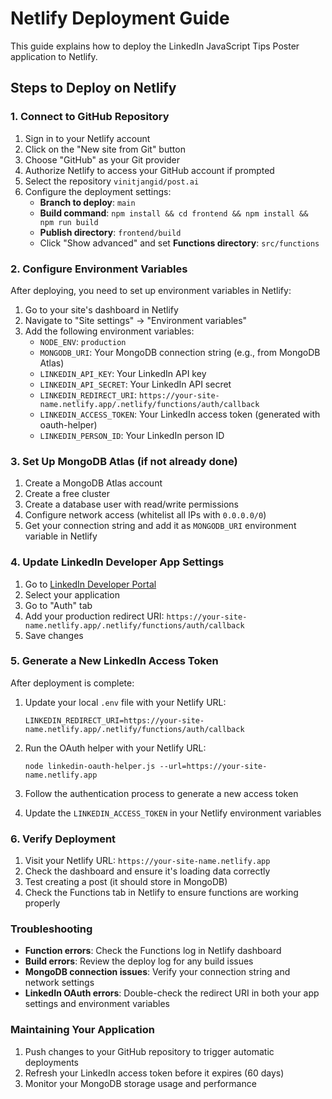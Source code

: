 # Netlify Deployment Guide

This guide explains how to deploy the LinkedIn JavaScript Tips Poster application to Netlify.

## Steps to Deploy on Netlify

### 1. Connect to GitHub Repository

1. Sign in to your Netlify account
2. Click on the "New site from Git" button
3. Choose "GitHub" as your Git provider
4. Authorize Netlify to access your GitHub account if prompted
5. Select the repository `vinitjangid/post.ai`
6. Configure the deployment settings:
   - **Branch to deploy**: `main`
   - **Build command**: `npm install && cd frontend && npm install && npm run build`
   - **Publish directory**: `frontend/build`
   - Click "Show advanced" and set **Functions directory**: `src/functions`

### 2. Configure Environment Variables

After deploying, you need to set up environment variables in Netlify:

1. Go to your site's dashboard in Netlify
2. Navigate to "Site settings" → "Environment variables"
3. Add the following environment variables:
   - `NODE_ENV`: `production`
   - `MONGODB_URI`: Your MongoDB connection string (e.g., from MongoDB Atlas)
   - `LINKEDIN_API_KEY`: Your LinkedIn API key
   - `LINKEDIN_API_SECRET`: Your LinkedIn API secret
   - `LINKEDIN_REDIRECT_URI`: `https://your-site-name.netlify.app/.netlify/functions/auth/callback`
   - `LINKEDIN_ACCESS_TOKEN`: Your LinkedIn access token (generated with oauth-helper)
   - `LINKEDIN_PERSON_ID`: Your LinkedIn person ID

### 3. Set Up MongoDB Atlas (if not already done)

1. Create a MongoDB Atlas account
2. Create a free cluster
3. Create a database user with read/write permissions
4. Configure network access (whitelist all IPs with `0.0.0.0/0`)
5. Get your connection string and add it as `MONGODB_URI` environment variable in Netlify

### 4. Update LinkedIn Developer App Settings

1. Go to [LinkedIn Developer Portal](https://www.linkedin.com/developers/apps/)
2. Select your application
3. Go to "Auth" tab
4. Add your production redirect URI: `https://your-site-name.netlify.app/.netlify/functions/auth/callback`
5. Save changes

### 5. Generate a New LinkedIn Access Token

After deployment is complete:

1. Update your local `.env` file with your Netlify URL:
   ```
   LINKEDIN_REDIRECT_URI=https://your-site-name.netlify.app/.netlify/functions/auth/callback
   ```

2. Run the OAuth helper with your Netlify URL:
   ```
   node linkedin-oauth-helper.js --url=https://your-site-name.netlify.app
   ```

3. Follow the authentication process to generate a new access token
4. Update the `LINKEDIN_ACCESS_TOKEN` in your Netlify environment variables

### 6. Verify Deployment

1. Visit your Netlify URL: `https://your-site-name.netlify.app`
2. Check the dashboard and ensure it's loading data correctly
3. Test creating a post (it should store in MongoDB)
4. Check the Functions tab in Netlify to ensure functions are working properly

### Troubleshooting

- **Function errors**: Check the Functions log in Netlify dashboard
- **Build errors**: Review the deploy log for any build issues
- **MongoDB connection issues**: Verify your connection string and network settings
- **LinkedIn OAuth errors**: Double-check the redirect URI in both your app settings and environment variables

### Maintaining Your Application

1. Push changes to your GitHub repository to trigger automatic deployments
2. Refresh your LinkedIn access token before it expires (60 days)
3. Monitor your MongoDB storage usage and performance
